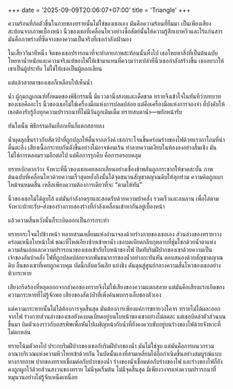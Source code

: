 +++
date = '2025-09-09T20:06:07+07:00'
title = 'Triangle'
+++

ความร้อนที่ก่อตัวขึ้นในกายของทรายนั้นไม่ใช่ของเธอเอง มันคือความร้อนที่ยืมมา เป็นเพียงเสียงสะท้อนจากภาพเบื้องหน้า นิ้วของเธอที่เคลื่อนไหวอย่างซื่อสัตย์นั้นให้ความรู้สึกเบาหวิวและไร้แก่นสาร มันคือภาพร่างที่ซีดจางของความเป็นจริงที่เธอกำลังเฝ้ามอง

ในเสี้ยววินาทีหนึ่ง จิตของเธอปรารถนาที่จะทำลายภาพสะท้อนนั้นทิ้งไป เธอโหยหาสิ่งที่เป็นต้นฉบับ โหยหาน้ำหนักและความจริงแท้ของไฟให้เข้ามาแทนที่ความว่างเปล่าที่นิ้วเธอกำลังสร้างขึ้น เธออยากให้เขาเป็นผู้ประทับ ไม่ใช่ให้เธอเป็นผู้ลอกเลียน

แต่แล้วสายตาของเธอก็เหลือบไปเห็นน้ำ

น้ำ ผู้กุมกฎเกณฑ์ทั้งหมดของพิธีกรรมนี้ มีแววตานิ่งสงบและเด็ดขาด ทรายจึงเข้าใจในทันทีว่าบทบาทของเธอคืออะไร นิ้วของเธอไม่ใช่เครื่องมือแห่งการปลดปล่อย แต่คือเครื่องมือแห่งการจองจำ ที่บังคับให้เธอต้องรับรู้ถึงทุกความปรารถนาที่ไม่มีวันถูกเติมเต็ม
ทรายสบตาน้ำ—พยักหน้ารับ

ทันใดนั้น พิธีกรรมอันเยือกเย็นก็แตกสลายลง

น้ำผุดลุกขึ้นราวกับสัตว์ป่าที่ถูกปลุกให้ตื่นจากภวังค์ เธอกระโจนขึ้นคร่อมร่างของไฟด้วยแรงถาโถมที่น่าตื่นตะลึง เสียงเนื้อกระทบกันดังขึ้นอย่างไม่อาจซ่อนเร้น ทำลายความเงียบในห้องลงอย่างสิ้นเชิง มันไม่ใช่การหลอมรวมอีกต่อไป แต่คือการรุกคืบ คือการครอบคลุม

ทรายเบิกตากว้าง จังหวะที่นิ้วของเธอเคยลอกเลียนอย่างเชื่องช้าพลันถูกกระชากให้ขาดสะบั้น ภาพต้นฉบับที่เคลื่อนไหวด้วยความเร็วสุดหยั่งถึงนั้นได้จุดชนวนสัญชาตญาณดิบให้ลุกท่วม ความคิดถูกเผาไหม้จนหมดสิ้น เหลือเพียงความต้องการเดียวที่จะ “ตามให้ทัน”

นิ้วของเธอไม่ได้ลูบไล้ แต่มันกำลังกดรุกและสอดรับด้วยความบ้าคลั่ง รวดเร็วและลนลาน เพื่อไล่ตามจังหวะปะทะรับ–ส่งของร่างกายสองร่างที่กำลังเคลื่อนเข้าหากันอยู่เบื้องหน้า

แล้วความสิ้นหวังนั้นก็ระเบิดออกเป็นการกระทำ

ทรายกระโจนไปข้างหน้า ทลายสามเหลี่ยมแห่งอำนาจลงด้วยร่างกายของเธอเอง ส่วนล่างของทรายวางคร่อมเหนือใบหน้าไฟ ขณะที่ไหล่เอียงซ้ายเข้าหาน้ำ เธอบดเบียดกลีบกุหลาบที่ชุ่มโชกด้วยน้ำตาแห่งความล้นเอ่อและความปรารถนาของเธอเข้ากับใบหน้าของไฟ ปิดทับริมฝีปากของเขาด้วยความเป็นเจ้าของอันบ้าคลั่ง ไฟที่ถูกปลดปล่อยจากพันธนาการของน้ำอย่างกะทันหัน ตอบสนองด้วยสัญชาตญาณดิบ ลิ้นของเขาที่เคยถูกควบคุม บัดนี้กลับตวัดเลีย แย่งชิง ดันดุนสู่ศูนย์กลางความสั่นไหวของเธออย่างหิวกระหาย

เสียงกรีดร้องที่หลุดออกจากลำคอของทรายจึงไม่ใช่เสียงของความแตกสลาย แต่มันคือเสียงแรกเกิดของความกระหายที่ไม่รู้จักพอ เสียงของสัตว์ป่าที่เพิ่งค้นพบกรงเล็บของตัวเอง

แต่ความกระหายนั้นไม่ได้ต้องการจุดสิ้นสุด มันต้องการเพียงแค่การขยายวงโคจร ทรายไม่ได้ผละออกจากไฟ ร่างกายส่วนล่างของเธอยังคงบดเบียดอยู่บนใบหน้าของเขาอย่างไม่ลดละ แต่เธอบิดลำตัวส่วนบนขึ้นมา บิดตัวเองราวกับอสรพิษเพื่อหันไปเผชิญหน้ากับน้ำที่ยังคงควบขับอยู่บนร่างของไฟด้วยจังหวะที่ไม่ตกหล่น

ทรายโน้มตัวลงไป ประกบริมฝีปากของเธอกับริมฝีปากของน้ำ มันไม่ใช่จูบ แต่มันคือการผนวกรวมอาณาบริเวณแห่งความหิวโหยเข้าด้วยกัน ในบัดนั้นเองที่สามเหลี่ยมได้ถือกำเนิดขึ้นอย่างสมบูรณ์แบบทางกายภาพ ปากของทรายเชื่อมต่อกับปากของน้ำ ร่างของน้ำเชื่อมต่อกับร่างของไฟ และร่างของไฟก็ยังคงถูกผูกไว้ด้วยส่วนสงวนของทราย ไม่มีจุดเริ่มต้น ไม่มีจุดสิ้นสุด มีเพียงวงจรแห่งความปรารถนาที่หมุนวนอย่างไม่รู้จักเหน็ดเหนื่อย